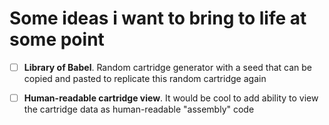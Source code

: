 # Some ideas i want to bring to life at some point

- [ ] **Library of Babel**. Random cartridge generator with a seed that can be
  copied and pasted to replicate this random cartridge again

- [ ] **Human-readable cartridge view**. It would be cool to add ability to view
  the cartridge data as human-readable "assembly" code
